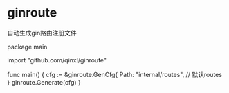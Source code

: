 # ginroute
自动生成gin路由注册文件

package main

import "github.com/qinxl/ginroute"

func main() {
	cfg := &ginroute.GenCfg{
		Path: "internal/routes", // 默认routes
	}
	ginroute.Generate(cfg)
}
